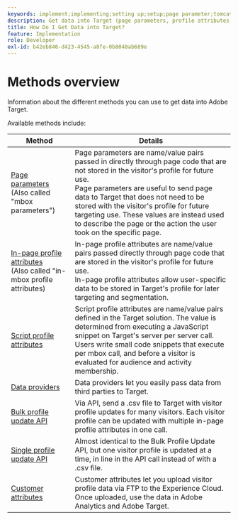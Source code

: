 ```yaml
---
keywords: implement;implementing;setting up;setup;page parameter;tomcat;url encoded;in-page profile attribute;mbox parameter;in-page profile attributes;script profile attribute;bulk profile update API;single file update API;customer attributes;data providers;dataprovider;data provider
description: Get data into Target (page parameters, profile attributes, script profile attributes, data providers, single and bulk profile update APIs, Customer Attributes).
title: How Do I Get Data into Target?
feature: Implementation
role: Developer
exl-id: b42eb846-d423-4545-a8fe-0b8048ab689e
---
```

# Methods overview

Information about the different methods you can use to get data into Adobe Target.

Available methods include:

|Method|Details|
| --- | --- |
|[Page parameters](/help/c-implementing-target/c-considerations-before-you-implement-target/methods-to-get-data-into-target/page-parameters.md)<br>(Also called "mbox parameters")|Page parameters are name/value pairs passed in directly through page code that are not stored in the visitor's profile for future use.<br>Page parameters are useful to send page data to Target that does not need to be stored with the visitor's profile for future targeting use. These values are instead used to describe the page or the action the user took on the specific page.|
|[In-page profile attributes](/help/c-implementing-target/c-considerations-before-you-implement-target/methods-to-get-data-into-target/in-page-profile-attributes.md)<br>(Also called "in-mbox profile attributes)|In-page profile attributes are name/value pairs passed directly through page code that are stored in the visitor's profile for future use.<br>In-page profile attributes allow user-specific data to be stored in Target's profile for later targeting and segmentation.|
|[Script profile attributes](/help/c-implementing-target/c-considerations-before-you-implement-target/methods-to-get-data-into-target/script-profile-attributes.md)|Script profile attributes are name/value pairs defined in the Target solution. The value is determined from executing a JavaScript snippet on Target's server per server call.<br>Users write small code snippets that execute per mbox call, and before a visitor is evaluated for audience and activity membership.|
|[Data providers](/help/c-implementing-target/c-considerations-before-you-implement-target/methods-to-get-data-into-target/data-providers.md)|Data providers let you easily pass data from third parties to Target.|
|[Bulk profile update API](/help/c-implementing-target/c-considerations-before-you-implement-target/methods-to-get-data-into-target/bulk-profile-update-api.md)|Via API, send a .csv file to Target with visitor profile updates for many visitors. Each visitor profile can be updated with multiple in-page profile attributes in one call.|
|[Single profile update API](/help/c-implementing-target/c-considerations-before-you-implement-target/methods-to-get-data-into-target/single-profile-update-api.md)|Almost identical to the Bulk Profile Update API, but one visitor profile is updated at a time, in line in the API call instead of with a .csv file.|
|[Customer attributes](/help/c-implementing-target/c-considerations-before-you-implement-target/methods-to-get-data-into-target/customer-attributes.md)|Customer attributes let you upload visitor profile data via FTP to the Experience Cloud. Once uploaded, use the data in Adobe Analytics and Adobe Target.|












